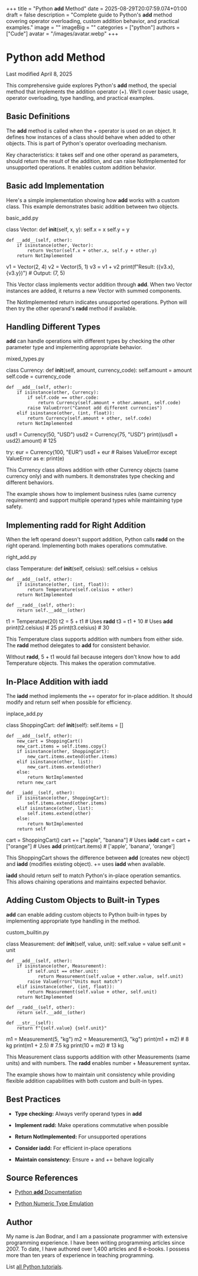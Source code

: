 +++
title = "Python __add__ Method"
date = 2025-08-29T20:07:59.074+01:00
draft = false
description = "Complete guide to Python's __add__ method covering operator overloading, custom addition behavior, and practical examples."
image = ""
imageBig = ""
categories = ["python"]
authors = ["Cude"]
avatar = "/images/avatar.webp"
+++

# Python __add__ Method

Last modified April 8, 2025

This comprehensive guide explores Python's __add__ method, the
special method that implements the addition operator (+). We'll cover basic
usage, operator overloading, type handling, and practical examples.

## Basic Definitions

The __add__ method is called when the + operator is used on an
object. It defines how instances of a class should behave when added to other
objects. This is part of Python's operator overloading mechanism.

Key characteristics: it takes self and one other operand as
parameters, should return the result of the addition, and can raise
NotImplemented for unsupported operations. It enables custom
addition behavior.

## Basic __add__ Implementation

Here's a simple implementation showing how __add__ works with a
custom class. This example demonstrates basic addition between two objects.

basic_add.py
  

class Vector:
    def __init__(self, x, y):
        self.x = x
        self.y = y
    
    def __add__(self, other):
        if isinstance(other, Vector):
            return Vector(self.x + other.x, self.y + other.y)
        return NotImplemented

v1 = Vector(2, 4)
v2 = Vector(5, 1)
v3 = v1 + v2
print(f"Result: ({v3.x}, {v3.y})")  # Output: (7, 5)

This Vector class implements vector addition through __add__. When
two Vector instances are added, it returns a new Vector with summed components.

The NotImplemented return indicates unsupported operations. Python
will then try the other operand's __radd__ method if available.

## Handling Different Types

__add__ can handle operations with different types by checking the
other parameter type and implementing appropriate behavior.

mixed_types.py
  

class Currency:
    def __init__(self, amount, currency_code):
        self.amount = amount
        self.code = currency_code
    
    def __add__(self, other):
        if isinstance(other, Currency):
            if self.code == other.code:
                return Currency(self.amount + other.amount, self.code)
            raise ValueError("Cannot add different currencies")
        elif isinstance(other, (int, float)):
            return Currency(self.amount + other, self.code)
        return NotImplemented

usd1 = Currency(50, "USD")
usd2 = Currency(75, "USD")
print((usd1 + usd2).amount)  # 125

try:
    eur = Currency(100, "EUR")
    usd1 + eur  # Raises ValueError
except ValueError as e:
    print(e)

This Currency class allows addition with other Currency objects (same currency
only) and with numbers. It demonstrates type checking and different behaviors.

The example shows how to implement business rules (same currency requirement)
and support multiple operand types while maintaining type safety.

## Implementing __radd__ for Right Addition

When the left operand doesn't support addition, Python calls __radd__
on the right operand. Implementing both makes operations commutative.

right_add.py
  

class Temperature:
    def __init__(self, celsius):
        self.celsius = celsius
    
    def __add__(self, other):
        if isinstance(other, (int, float)):
            return Temperature(self.celsius + other)
        return NotImplemented
    
    def __radd__(self, other):
        return self.__add__(other)

t1 = Temperature(20)
t2 = 5 + t1  # Uses __radd__
t3 = t1 + 10  # Uses __add__
print(t2.celsius)  # 25
print(t3.celsius)  # 30

This Temperature class supports addition with numbers from either side. The
__radd__ method delegates to __add__ for consistent
behavior.

Without __radd__, 5 + t1 would fail because integers
don't know how to add Temperature objects. This makes the operation commutative.

## In-Place Addition with __iadd__

The __iadd__ method implements the += operator for in-place
addition. It should modify and return self when possible for efficiency.

inplace_add.py
  

class ShoppingCart:
    def __init__(self):
        self.items = []
    
    def __add__(self, other):
        new_cart = ShoppingCart()
        new_cart.items = self.items.copy()
        if isinstance(other, ShoppingCart):
            new_cart.items.extend(other.items)
        elif isinstance(other, list):
            new_cart.items.extend(other)
        else:
            return NotImplemented
        return new_cart
    
    def __iadd__(self, other):
        if isinstance(other, ShoppingCart):
            self.items.extend(other.items)
        elif isinstance(other, list):
            self.items.extend(other)
        else:
            return NotImplemented
        return self

cart = ShoppingCart()
cart += ["apple", "banana"]  # Uses __iadd__
cart = cart + ["orange"]  # Uses __add__
print(cart.items)  # ['apple', 'banana', 'orange']

This ShoppingCart shows the difference between __add__ (creates new
object) and __iadd__ (modifies existing object). += uses
__iadd__ when available.

__iadd__ should return self to match Python's in-place operation
semantics. This allows chaining operations and maintains expected behavior.

## Adding Custom Objects to Built-in Types

__add__ can enable adding custom objects to Python built-in types
by implementing appropriate type handling in the method.

custom_builtin.py
  

class Measurement:
    def __init__(self, value, unit):
        self.value = value
        self.unit = unit
    
    def __add__(self, other):
        if isinstance(other, Measurement):
            if self.unit == other.unit:
                return Measurement(self.value + other.value, self.unit)
            raise ValueError("Units must match")
        elif isinstance(other, (int, float)):
            return Measurement(self.value + other, self.unit)
        return NotImplemented
    
    def __radd__(self, other):
        return self.__add__(other)
    
    def __str__(self):
        return f"{self.value} {self.unit}"

m1 = Measurement(5, "kg")
m2 = Measurement(3, "kg")
print(m1 + m2)  # 8 kg
print(m1 + 2.5)  # 7.5 kg
print(10 + m2)  # 13 kg

This Measurement class supports addition with other Measurements (same units) and
with numbers. The __radd__ enables number + Measurement syntax.

The example shows how to maintain unit consistency while providing flexible
addition capabilities with both custom and built-in types.

## Best Practices

- **Type checking:** Always verify operand types in __add__

- **Implement __radd__:** Make operations commutative when possible

- **Return NotImplemented:** For unsupported operations

- **Consider __iadd__:** For efficient in-place operations

- **Maintain consistency:** Ensure + and += behave logically

## Source References

- [Python __add__ Documentation](https://docs.python.org/3/reference/datamodel.html#object.__add__)

- [Python Numeric Type Emulation](https://docs.python.org/3/reference/datamodel.html#emulating-numeric-types)

## Author

My name is Jan Bodnar, and I am a passionate programmer with extensive
programming experience. I have been writing programming articles since 2007.
To date, I have authored over 1,400 articles and 8 e-books. I possess more
than ten years of experience in teaching programming.

List [all Python tutorials](/python/).